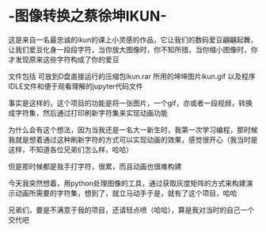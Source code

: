 # -图像转换之蔡徐坤IKUN-
这是来自一名最忠诚的ikun的课上小灵感的作品，它让我们的数码爱豆翩翩起舞，让我们爱豆化身一段段字符，当你放大图像时，你不知所措，当你缩小图像时，你才发现原来这些字符构成了你的爱豆

文件包括  可放到D盘直接运行的压缩包Ikun.rar  所用的坤坤图片ikun.gif  以及程序IDLE文件和便于观看理解的jupyter代码文件

事实是这样的，这个项目的功能是将一张图片，一个gif，亦或者一段视频，转换成字符集，然后通过打印刷新字符集来实现动画功能

为什么会有这个想法，因为当我还是一名大一新生时，我第一次学习编程，那时候我就是想着通过这种刷新字符的方式可以实现动画的效果，感觉很开心（我当时是这样，不知道各位兄弟们怎么样，哈哈）

但是那时候都是我手打字符，很累，而且动画也很难构建

今天我突然想着，用python处理图像的工具，通过获取灰度矩阵的方式来构建演示动画所需要的字符集，想到了，就立马动手于是，就有了这个项目，哈哈

兄弟们，要是不满意于我的项目，还请轻点喷（哈哈），算是我对当时的自己一个交代吧
